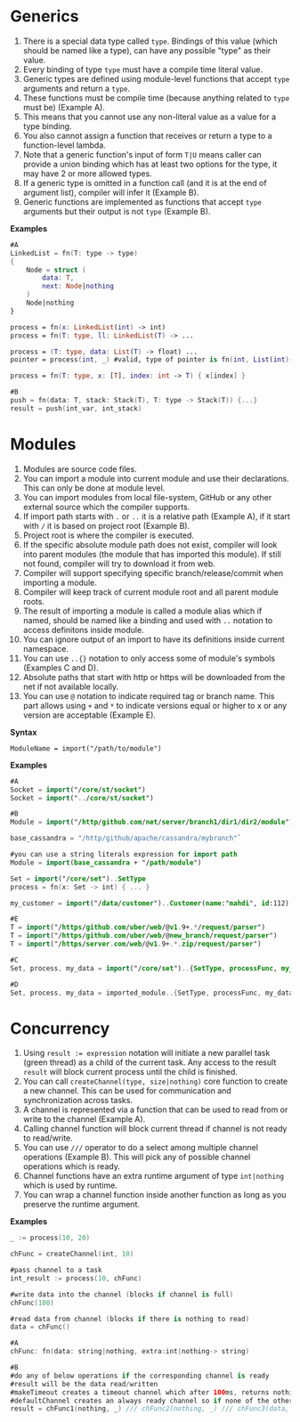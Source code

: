# Generics

1. There is a special data type called `type`. Bindings of this value (which should be named like a type), can have any possible "type" as their value.
2. Every binding of type `type` must have a compile time literal value.
3. Generic types are defined using module-level functions that accept `type` arguments and return a `type`. 
4. These functions must be compile time (because anything related to `type` must be) (Example A). 
5. This means that you cannot use any non-literal value as a value for a type binding.
6. You also cannot assign a function that receives or return a type to a function-level lambda.
7. Note that a generic function's input of form `T|U` means caller can provide a union binding which has at least two options for the type, it may have 2 or more allowed types.
8. If a generic type is omitted in a function call (and it is at the end of argument list), compiler will infer it (Example B). 
9. Generic functions are implemented as functions that accept `type` arguments but their output is not `type` (Example B).

**Examples**

```swift
#A
LinkedList = fn(T: type -> type)
{
	Node = struct (
		data: T,
		next: Node|nothing
	)
	Node|nothing
}

process = fn(x: LinkedList(int) -> int)
process = fn(T: type, ll: LinkedList(T) -> ...

process = (T: type, data: List(T) -> float) ...
pointer = process(int, _) #valid, type of pointer is fn(int, List(int)->float)

process = fn(T: type, x: [T], index: int -> T) { x[index] }

#B
push = fn(data: T, stack: Stack(T), T: type -> Stack(T)) {...}
result = push(int_var, int_stack)
```

# Modules

1. Modules are source code files. 
2. You can import a module into current module and use their declarations. This can only be done at module level. 
3. You can import modules from local file-system, GitHub or any other external source which the compiler supports.
4. If import path starts with `.` or `..` it is a relative path (Example A), if it start with `/` it is based on project root (Example B).
5. Project root is where the compiler is executed.
6. If the specific absolute module path does not exist, compiler will look into parent modules (the module that has imported this module). If still not found, compiler will try to download it from web. 
7. Compiler will support specifying specific branch/release/commit when importing a module. 
8. Compiler will keep track of current module root and all parent module roots. 
9. The result of importing a module is called a module alias which if named, should be named like a binding and used with `..` notation to access definitons inside module. 
10. You can ignore output of an import to have its definitions inside current namespace. 
11. You can use `..{}` notation to only access some of module's symbols (Examples C and D).
12. Absolute paths that start with http or https will be downloaded from the net if not available locally.
14. You can use `@` notation to indicate required tag or branch name. This part allows using `+` and `*` to indicate versions equal or higher to x or any version are acceptable (Example E).

**Syntax**

`ModuleName = import("/path/to/module")`

**Examples**

```swift
#A
Socket = import("/core/st/socket")
Socket = import("../core/st/socket")

#B
Module = import("/http/github.com/net/server/branch1/dir1/dir2/module") #you need to specify branch/tag/commit name here

base_cassandra = "/http/github/apache/cassandra/mybranch"`

#you can use a string literals expression for import path
Module = import(base_cassandra + "/path/module") 

Set = import("/core/set")..SetType
process = fn(x: Set -> int) { ... }

my_customer = import("/data/customer")..Customer(name:"mahdi", id:112)

#E
T = import("/https/github.com/uber/web/@v1.9+.*/request/parser")
T = import("/https/github.com/uber/web/@new_branch/request/parser")
T = import("/https/server.com/web/@v1.9+.*.zip/request/parser")

#C
Set, process, my_data = import("/core/set")..{SetType, processFunc, my_data}

#D
Set, process, my_data = imported_module..{SetType, processFunc, my_data}
```

# Concurrency

1. Using `result := expression` notation will initiate a new parallel task (green thread) as a child of the current task. Any access to the result `result` will block current process until the child is finished.
2. You can call `createChannel(type, size|nothing)` core function to create a new channel. This can be used for communication and synchronization across tasks.
3. A channel is represented via a function that can be used to read from or write to the channel (Example A).
4. Calling channel function will block current thread if channel is not ready to read/write.
5. You can use `///` operator to do a select among multiple channel operations (Example B). This will pick any of possible channel operations which is ready.
6. Channel functions have an extra runtime argument of type `int|nothing` which is used by runtime.
7. You can wrap a channel function inside another function as long as you preserve the runtime argument.

**Examples**

```swift
_ := process(10, 20)

chFunc = createChannel(int, 10)

#pass channel to a task
int_result := process(10, chFunc)

#write data into the channel (blocks if channel is full)
chFunc(100)

#read data from channel (blocks if there is nothing to read)
data = chFunc()

#A
chFunc: fn(data: string|nothing, extra:int|nothing-> string)

#B
#do any of below operations if the corresponding channel is ready
#result will be the data read/written
#makeTimeout creates a timeout channel which after 100ms, returns nothing and unblocks select operation
#defaultChannel creates an always ready channel so if none of the other operations are ready, it will return 200 as result
result = chFunc1(nothing, _) /// chFunc2(nothing, _) /// chFunc3(data, _) /// makeTimeout(100) /// defaultChannel(200)
```
